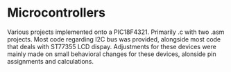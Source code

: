# Microcontrollers
Various projects implemented onto a PIC18F4321. 
Primarily .c with two .asm projects.
Most code regarding I2C bus was provided, alongside most code that deals with ST77355 LCD dispay. 
Adjustments for these devices were mainly made on small behavioral changes for these devices, alonside pin assignments and calculations.
